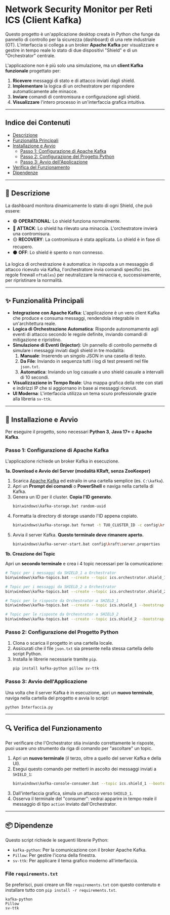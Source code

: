 # Network Security Monitor per Reti ICS (Client Kafka)

Questo progetto è un'applicazione desktop creata in Python che funge da pannello di controllo per la sicurezza (dashboard) di una rete industriale (OT). L'interfaccia si collega a un broker **Apache Kafka** per visualizzare e gestire in tempo reale lo stato di due dispositivi "Shield" e di un "Orchestrator" centrale.

L'applicazione non è più solo una simulazione, ma un **client Kafka funzionale** progettato per:
1.  **Ricevere** messaggi di stato e di attacco inviati dagli shield.
2.  **Implementare** la logica di un orchestratore per rispondere automaticamente alle minacce.
3.  **Inviare** comandi di contromisura e configurazione agli shield.
4.  **Visualizzare** l'intero processo in un'interfaccia grafica intuitiva.
   
---

## Indice dei Contenuti
* [Descrizione](#-descrizione)
* [Funzionalità Principali](#-funzionalità-principali)
* [Installazione e Avvio](#-installazione-e-avvio)
    * [Passo 1: Configurazione di Apache Kafka](#passo-1-configurazione-di-apache-kafka)
    * [Passo 2: Configurazione del Progetto Python](#passo-2-configurazione-del-progetto-python)
    * [Passo 3: Avvio dell'Applicazione](#passo-3-avvio-dellapplicazione)
* [Verifica del Funzionamento](#-verifica-del-funzionamento)
* [Dipendenze](#-dipendenze)

---

## 📜 Descrizione

La dashboard monitora dinamicamente lo stato di ogni Shield, che può essere:
* 🟢 **OPERATIONAL**: Lo shield funziona normalmente.
* 🔴 **ATTACK**: Lo shield ha rilevato una minaccia. L'orchestratore invierà una contromisura.
* 🟡 **RECOVERY**: La contromisura è stata applicata. Lo shield è in fase di recupero.
* ⚫ **OFF**: Lo shield è spento o non connesso.

La logica di orchestrazione è automatica: in risposta a un messaggio di attacco ricevuto via Kafka, l'orchestratore invia comandi specifici (es. regole firewall `nftables`) per neutralizzare la minaccia e, successivamente, per ripristinare la normalità.

---

## ✨ Funzionalità Principali
* **Integrazione con Apache Kafka**: L'applicazione è un vero client Kafka che produce e consuma messaggi, rendendola integrabile in un'architettura reale.
* **Logica di Orchestrazione Automatica**: Risponde autonomamente agli eventi di attacco secondo le regole definite, inviando comandi di mitigazione e ripristino.
* **Simulazione di Eventi (Injector)**: Un pannello di controllo permette di simulare i messaggi inviati dagli shield in tre modalità:
    1.  **Manuale**: Inserendo un singolo JSON in una casella di testo.
    2.  **Da File**: Inviando in sequenza tutti i log di test presenti nel file `json.txt`.
    3.  **Automatica**: Inviando un log casuale a uno shield casuale a intervalli di 10 secondi.
* **Visualizzazione in Tempo Reale**: Una mappa grafica della rete con stati e indirizzi IP che si aggiornano in base ai messaggi ricevuti.
* **UI Moderna**: L'interfaccia utilizza un tema scuro professionale grazie alla libreria `sv-ttk`.

---

## 🔧 Installazione e Avvio

Per eseguire il progetto, sono necessari **Python 3**, **Java 17+** e **Apache Kafka**.

### Passo 1: Configurazione di Apache Kafka
L'applicazione richiede un broker Kafka in esecuzione.

**1a. Download e Avvio del Server (modalità KRaft, senza ZooKeeper)**

1.  Scarica [Apache Kafka](https://kafka.apache.org/downloads) ed estrailo in una cartella semplice (es. `C:\kafka`).
2.  Apri un **Prompt dei comandi** o **PowerShell** e naviga nella cartella di Kafka.
3.  Genera un ID per il cluster. **Copia l'ID generato**.
    ```bash
    bin\windows\kafka-storage.bat random-uuid
    ```
4.  Formatta la directory di storage usando l'ID appena copiato.
    ```bash
    bin\windows\kafka-storage.bat format -t TUO_CLUSTER_ID -c config\kraft\server.properties
    ```
5.  Avvia il server Kafka. **Questo terminale deve rimanere aperto.**
    ```bash
    bin\windows\kafka-server-start.bat config\kraft\server.properties
    ```

**1b. Creazione dei Topic**

Apri un **secondo terminale** e crea i 4 topic necessari per la comunicazione:
```bash
# Topic per i messaggi da SHIELD_1 a Orchestrator
bin\windows\kafka-topics.bat --create --topic ics.orchestrator.shield_1 --bootstrap-server localhost:9092

# Topic per i messaggi da SHIELD_2 a Orchestrator
bin\windows\kafka-topics.bat --create --topic ics.orchestrator.shield_2 --bootstrap-server localhost:9092

# Topic per le risposte da Orchestrator a SHIELD_1
bin\windows\kafka-topics.bat --create --topic ics.shield_1 --bootstrap-server localhost:9092

# Topic per le risposte da Orchestrator a SHIELD_2
bin\windows\kafka-topics.bat --create --topic ics.shield_2 --bootstrap-server localhost:9092
```

### Passo 2: Configurazione del Progetto Python

1.  Clona o scarica il progetto in una cartella locale.
2.  Assicurati che il file `json.txt` sia presente nella stessa cartella dello script Python.
3.  Installa le librerie necessarie tramite `pip`.
    ```bash
    pip install kafka-python pillow sv-ttk
    ```

### Passo 3: Avvio dell'Applicazione

Una volta che il server Kafka è in esecuzione, apri un **nuovo terminale**, naviga nella cartella del progetto e avvia lo script:
```bash
python Interfaccia.py
```

---

## 🔍 Verifica del Funzionamento
Per verificare che l'Orchestrator stia inviando correttamente le risposte, puoi usare uno strumento da riga di comando per "ascoltare" un topic.

1.  Apri un **nuovo terminale** (il terzo, oltre a quello del server Kafka e della UI).
2.  Esegui questo comando per metterti in ascolto dei messaggi inviati a `SHIELD_1`:
    ```bash
    bin\windows\kafka-console-consumer.bat --topic ics.shield_1 --bootstrap-server localhost:9092
    ```
3.  Dall'interfaccia grafica, simula un attacco verso `SHIELD_1`.
4.  Osserva il terminale del "consumer": vedrai apparire in tempo reale il messaggio di tipo `action` inviato dall'Orchestrator.

---

## 📦 Dipendenze
Questo script richiede le seguenti librerie Python:

* `kafka-python`: Per la comunicazione con il broker Apache Kafka.
* `Pillow`: Per gestire l'icona della finestra.
* `sv-ttk`: Per applicare il tema grafico moderno all'interfaccia.

### File `requirements.txt`
Se preferisci, puoi creare un file `requirements.txt` con questo contenuto e installare tutto con `pip install -r requirements.txt`.
```
kafka-python
Pillow
sv-ttk
```
